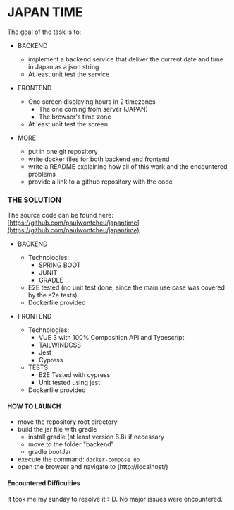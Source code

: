 # JAPAN TIME

The goal of the task is to:
- BACKEND
  - implement a backend service that deliver the current date and time in Japan as a json string
  - At least unit test the service

- FRONTEND
    - One screen displaying hours in 2 timezones
      - The one coming from server (JAPAN)
      - The browser's time zone         
    - At least unit test the screen

- MORE
    - put in one git repository
    - write docker files for both backend end frontend
    - write a README explaining how all of this work and the encountered problems
    - provide a link to a github repository with the code

###  THE SOLUTION
The source code can be found here: [https://github.com/paulwontcheu/japantime](https://github.com/paulwontcheu/japantime)
- BACKEND
    - Technologies: 
      - SPRING BOOT
      - JUNIT  
      - GRADLE
    - E2E tested (no unit test done, since the main use case was covered by the e2e tests)      
    - Dockerfile provided

- FRONTEND
    - Technologies: 
      - VUE 3 with 100% Composition API and Typescript
      - TAILWINDCSS 
      - Jest
      - Cypress        
    - TESTS
      - E2E Tested with cypress    
      - Unit tested using jest 
    - Dockerfile provided

#### HOW TO LAUNCH
- move the repository root directory
- build the jar file with gradle
  - install gradle (at least version 6.8) if necessary
  - move to the folder "backend"
  - gradle bootJar    
- execute the command: `docker-compose up`
- open the browser and navigate to (http://localhost/)

#### Encountered Difficulties
It took me my sunday to resolve it  :-D. No major issues were encountered.  
